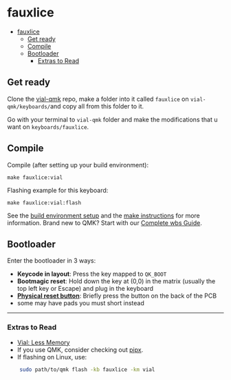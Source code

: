 # fauxlice

- [fauxlice](#fauxlice)
  - [Get ready](#get-ready)
  - [Compile](#compile)
  - [Bootloader](#bootloader)
    - [Extras to Read](#extras-to-read)

## Get ready

Clone the [vial-qmk](https://github.com/vial-kb/vial-qmk/) repo, make a folder into it called `fauxlice` on `vial-qmk/keyboards/`and copy all from this folder to it.

Go with your terminal to `vial-qmk` folder and make the modifications that u want on `keyboards/fauxlice`.

## Compile

Compile (after setting up your build environment):

    make fauxlice:vial

Flashing example for this keyboard:

    make fauxlice:vial:flash

See the [build environment setup](https://docs.qmk.fm/#/getting_started_build_tools)
and the [make instructions](https://docs.qmk.fm/#/getting_started_make_guide)
for more information.
Brand new to QMK? Start with our [Complete wbs Guide](https://docs.qmk.fm/#/newbs).

## Bootloader

Enter the bootloader in 3 ways:

- **Keycode in layout**: Press the key mapped to `QK_BOOT`
- **Bootmagic reset**: Hold down the key at (0,0) in the matrix
  (usually the top left key or Escape) and plug in the keyboard
- **[Physical reset button](https://cdn.sparkfun.com/assets/6/d/3/4/a/523c8e23757b7fbe5f8b4584.png)**:
  Briefly press the button on the back of the PCB
- some may have pads you must short instead

---

### Extras to Read

- [Vial: Less Memory](https://get.vial.today/docs/firmware-size.html)
- If you use QMK, consider checking out [pipx](https://github.com/pypa/pipx).
- If flashing on Linux, use:

```bash
    sudo path/to/qmk flash -kb fauxlice -km vial
```
